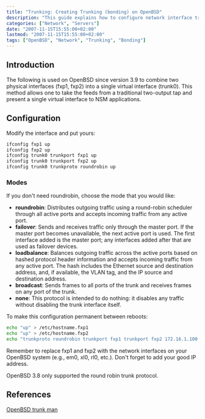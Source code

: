 ```yaml
---
title: "Trunking: Creating Trunking (bonding) on OpenBSD"
description: "This guide explains how to configure network interface trunking (bonding) on OpenBSD systems to combine multiple physical interfaces into a single virtual interface."
categories: ["Network", "Servers"]
date: "2007-11-15T15:55:00+02:00"
lastmod: "2007-11-15T15:55:00+02:00"
tags: ["OpenBSD", "Network", "Trunking", "Bonding"]
---
```


## Introduction

The following is used on OpenBSD since version 3.9 to combine two physical interfaces (fxp1, fxp2) into a single virtual interface (trunk0). This method allows one to take the feeds from a traditional two-output tap and present a single virtual interface to NSM applications.

## Configuration

Modify the interface and put yours:

```bash
ifconfig fxp1 up
ifconfig fxp2 up
ifconfig trunk0 trunkport fxp1 up
ifconfig trunk0 trunkport fxp2 up
ifconfig trunk0 trunkproto roundrobin up
```

### Modes

If you don't need roundrobin, choose the mode that you would like:

- **roundrobin**: Distributes outgoing traffic using a round-robin scheduler through all active ports and accepts incoming traffic from any active port.
- **failover**: Sends and receives traffic only through the master port. If the master port becomes unavailable, the next active port is used. The first interface added is the master port; any interfaces added after that are used as failover devices.
- **loadbalance**: Balances outgoing traffic across the active ports based on hashed protocol header information and accepts incoming traffic from any active port. The hash includes the Ethernet source and destination address, and, if available, the VLAN tag, and the IP source and destination address.
- **broadcast**: Sends frames to all ports of the trunk and receives frames on any port of the trunk.
- **none**: This protocol is intended to do nothing: it disables any traffic without disabling the trunk interface itself.

To make this configuration permanent between reboots:

```bash
echo "up" > /etc/hostname.fxp1
echo "up" > /etc/hostname.fxp2
echo "trunkproto roundrobin trunkport fxp1 trunkport fxp2 172.16.1.100 netmask 255.255.255.0" > /etc/hostname.trunk0
```

Remember to replace fxp1 and fxp2 with the network interfaces on your OpenBSD system (e.g., em0, xl0, rl0, etc.). Don't forget to add your good IP address.

OpenBSD 3.8 only supported the round robin trunk protocol.

## References

[OpenBSD trunk man](https://www.openbsd.org/cgi-bin/man.cgi?query=trunk&apropos=0&sektion=4&manpath=OpenBSD+Current&arch=i386&format=html)
